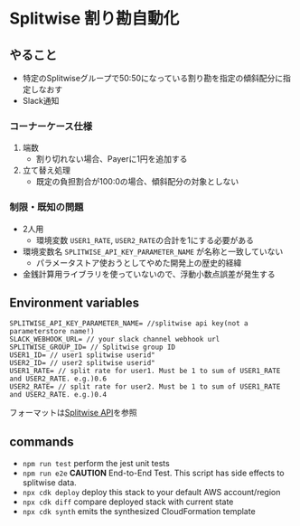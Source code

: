 # Splitwise 割り勘自動化

## やること

- 特定のSplitwiseグループで50:50になっている割り勘を指定の傾斜配分に指定しなおす
- Slack通知

### コーナーケース仕様

1. 端数
   - 割り切れない場合、Payerに1円を追加する
2. 立て替え処理
   - 既定の負担割合が100:0の場合、傾斜配分の対象としない 

### 制限・既知の問題

- 2人用
  - 環境変数 `USER1_RATE`, `USER2_RATE`の合計を1にする必要がある
- 環境変数名 `SPLITWISE_API_KEY_PARAMETER_NAME` が名称と一致していない
  - パラメータストア使おうとしてやめた開発上の歴史的経緯
- 金銭計算用ライブラリを使っていないので、浮動小数点誤差が発生する 
 
## Environment variables

```
SPLITWISE_API_KEY_PARAMETER_NAME= //splitwise api key(not a parameterstore name!)
SLACK_WEBHOOK_URL= // your slack channel webhook url
SPLITWISE_GROUP_ID= // Splitwise group ID
USER1_ID= // user1 splitwise userid"
USER2_ID= // user2 splitwise userid"
USER1_RATE= // split rate for user1. Must be 1 to sum of USER1_RATE and USER2_RATE. e.g.)0.6
USER2_RATE= // split rate for user2. Must be 1 to sum of USER1_RATE and USER2_RATE. e.g.)0.4
```

フォーマットは[Splitwise API](https://dev.splitwise.com/)を参照

## commands

- `npm run test` perform the jest unit tests
- `npm run e2e` **CAUTION** End-to-End Test. This script has side effects to splitwise data.
- `npx cdk deploy` deploy this stack to your default AWS account/region
- `npx cdk diff` compare deployed stack with current state
- `npx cdk synth` emits the synthesized CloudFormation template
